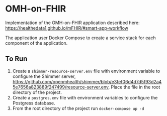 OMH-on-FHIR
=
Implementation of the OMH-on-FHIR application described here: https://healthedata1.github.io/mFHIR/#smart-app-workflow

The application user Docker Compose to create a service stack for each component of the application.

To Run
-
1) Create a `shimmer-resource-server.env` file with environment variable to configure the Shimmer server, https://github.com/openmhealth/shimmer/blob/e3fef06d4d7d5f93d2a45e7656a823889f247499/resource-server.env, Place the file in the root directory of the project.
2) Create a `postgres.env` file with environment variables to configure the Postgress database.
3) From the root directory of the project run `docker-compose up -d`